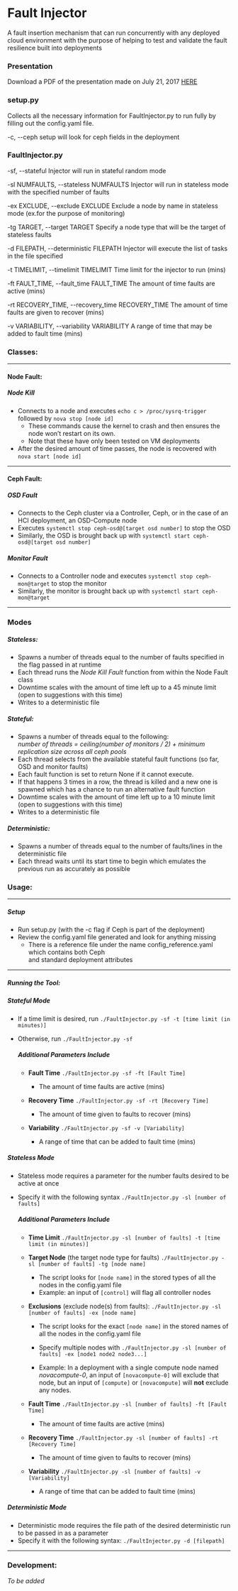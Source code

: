 # Fault Injector

A fault insertion mechanism that can run concurrently with any deployed cloud environment
with the purpose of helping to test and validate the fault resilience built into deployments

### Presentation 

Download a PDF of the presentation made on July 21, 2017 [HERE](PresentationRev1.pdf "Fault Injector Presentation Rev 01 PDF")

### setup.py
Collects all the necessary information for FaultInjector.py to run fully by filling out the config.yaml file.

  -c, --ceph  setup will look for ceph fields in the deployment


### FaultInjector.py

  -sf, --stateful Injector will run in stateful random mode

  -sl NUMFAULTS, --stateless NUMFAULTS
                        Injector will run in stateless mode with the specified number of faults

  -ex EXCLUDE, --exclude EXCLUDE
                        Exclude a node by name in stateless mode (ex.for the purpose of monitoring)

  -tg TARGET, --target TARGET
                        Specify a node type that will be the target of stateless faults

  -d FILEPATH, --deterministic FILEPATH
                        Injector will execute the list of tasks in the file specified

  -t TIMELIMIT, --timelimit TIMELIMIT
                        Time limit for the injector to run (mins)
                        
  -ft FAULT_TIME, --fault_time FAULT_TIME
                        The amount of time faults are active (mins)
                        
  -rt RECOVERY_TIME, --recovery_time RECOVERY_TIME
                        The amount of time faults are given to recover (mins)
                        
  -v VARIABILITY, --variability VARIABILITY
                        A range of time that may be added to fault time (mins)

### Classes:

---

#### Node Fault:

##### Node Kill
- Connects to a node and executes `echo c > /proc/sysrq-trigger` followed by `nova stop [node id]`
	- These commands cause the kernel to crash and then ensures the node won’t restart on its own.
	- Note that these have only been tested on VM deployments
- After the desired amount of time passes, the node is recovered with `nova start [node id]`

---

#### Ceph Fault:

##### OSD Fault
- Connects to the Ceph cluster via a Controller, Ceph, or in the case of an HCI deployment, an OSD-Compute node
- Executes `systemctl stop ceph-osd@[target osd number]` to stop the OSD
- Similarly, the OSD is brought back up with `systemctl start ceph-osd@[target osd number]`

##### Monitor Fault
- Connects to a Controller node and executes `systemctl stop ceph-mon@target` to stop the monitor
- Similarly, the monitor is brought back up with `systemctl start ceph-mon@target`

---

### Modes

##### Stateless:

- Spawns a number of threads equal to the number of faults specified in the flag passed in at runtime
- Each thread runs the *Node Kill Fault* function from within the Node Fault class
- Downtime scales with the amount of time left up to a 45 minute limit (open to suggestions with this time)
- Writes to a deterministic file

##### Stateful:

- Spawns a number of threads equal to the following:  
  *number of threads = ceiling(number of monitors / 2) + minimum replication size across all ceph pools*
- Each thread selects from the available stateful fault functions (so far, OSD and monitor faults)
- Each fault function is set to return None if it cannot execute.
- If that happens 3 times in a row, the thread is killed and a new one is spawned
  which has a chance to run an alternative fault function
- Downtime scales with the amount of time left up to a 10 minute limit (open to suggestions with this time)
- Writes to a deterministic file

##### Deterministic:

- Spawns a number of threads equal to the number of faults/lines in the deterministic file
- Each thread waits until its start time to begin which emulates the previous run as accurately as possible

### Usage:

---

##### Setup

- Run setup.py (with the -c flag if Ceph is part of the deployment)
- Review the config.yaml file generated and look for anything missing
    - There is a reference file under the name config_reference.yaml which contains both Ceph  
      and standard deployment attributes

---

##### Running the Tool:

##### Stateful Mode

- If a time limit is desired, run `./FaultInjector.py -sf -t [time limit (in minutes)]`
- Otherwise, run `./FaultInjector.py -sf`

	##### Additional Parameters Include
	
	- **Fault Time** `./FaultInjector.py -sf -ft [Fault Time]`
	    - The amount of time faults are active (mins)
	
	- **Recovery Time** `./FaultInjector.py -sf -rt [Recovery Time]`
	    - The amount of time given to faults to recover (mins)
	
	- **Variability** `./FaultInjector.py -sf -v [Variability]`
	    - A range of time that can be added to fault time (mins)

##### Stateless Mode

- Stateless mode requires a parameter for the number faults desired to be active at once
- Specify it with the following syntax `./FaultInjector.py -sl [number of faults]`

	##### Additional Parameters Include

 	- **Time Limit** `./FaultInjector.py -sl [number of faults] -t [time limit (in minutes)]`

 	- **Target Node** (the target node type for faults) `./FaultInjector.py -sl [number of faults] -tg [node name]`
		- The script looks for `[node name]` in the stored types of all the nodes in the config.yaml file
		- Example: an input of `[control]` will flag all controller nodes

 	- **Exclusions** (exclude node(s) from faults): `./FaultInjector.py -sl [number of faults] -ex [node name]`
		- The script looks for the exact `[node name]` in the stored names of all the nodes in the config.yaml file

		- Specify multiple nodes with `./FaultInjector.py -sl [number of faults] -ex [node1 node2 node3...]`

		- Example: In a deployment with a single compute node named *novacompute-0*, an input of `[novacompute-0]` will
		           exclude that node, but an input of `[compute]` or `[novacompute]` will **not** exclude any nodes.
        
    - **Fault Time** `./FaultInjector.py -sl [number of faults] -ft [Fault Time]`
	    - The amount of time faults are active (mins)
	
	- **Recovery Time** `./FaultInjector.py -sl [number of faults] -rt [Recovery Time]`
	    - The amount of time given to faults to recover (mins)
	
	- **Variability** `./FaultInjector.py -sl [number of faults] -v [Variability]`
	    - A range of time that can be added to fault time (mins)

##### Deterministic Mode
- Deterministic mode requires the file path of the desired deterministic run to be passed in as a parameter
- Specify it with the following syntax: `./FaultInjector.py -d [filepath]`

---

### Development:

*To be added*
